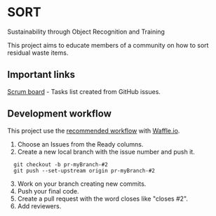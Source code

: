 # SORT
Sustainability through Object Recognition and Training

This project aims to educate members of a community on how to sort residual waste items.

## Important links
[Scrum board][1] - Tasks list created from GitHub issues.

## Development workflow
This project use the [recommended workflow][2] with [Waffle.io][1]. 

1. Choose an Issues from the Ready columns.
2. Create a new local branch with the issue number and push it.

  ```
  	git checkout -b pr-myBranch-#2
  	git push --set-upstream origin pr-myBranch-#2
  ```
3. Work on your branch creating new commits.
4. Push your final code.
5. Create a pull request with the word closes like "closes #2".
6. Add reviewers.

[1]:(https://waffle.io/ntfournier/SORT)
[2]:(https://github.com/waffleio/waffle.io/wiki/Recommended-Workflow-Using-Pull-Requests-&-Automatic-Work-Tracking)
